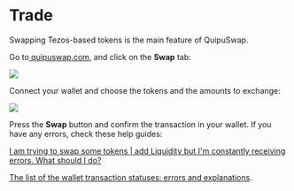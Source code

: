 # Trade

Swapping Tezos-based tokens is the main feature of QuipuSwap.

Go to[ quipuswap.com](https://quipuswap.com), and click on the **Swap** tab:

![](https://ucarecdn.com/7149bada-34b3-47b7-8158-e56f39610fd4/image.png)

Connect your wallet and choose the tokens and the amounts to exchange:

![](https://ucarecdn.com/d239dea7-753d-46c5-9634-065687d2dc66/image.png)

Press the **Swap** button and confirm the transaction in your wallet. If you have any errors, check these help guides:

[I am trying to swap some tokens | add Liquidity but I'm constantly receiving errors. What should I do?](https://madfish.crunch.help/quipu-swap/i-am-trying-to-swap-some-tokens-but-i-m-constantly-receving-errors)

[The list of the wallet transaction  statuses: errors and explanations](https://madfish.crunch.help/temple-wallet/the-list-of-the-transaction-statuses-errors-and-explanations).
